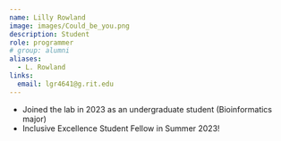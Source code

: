 ```yaml
---
name: Lilly Rowland
image: images/Could_be_you.png
description: Student
role: programmer
# group: alumni
aliases:
  - L. Rowland
links:
  email: lgr4641@g.rit.edu
---
```


- Joined the lab in 2023 as an undergraduate student (Bioinformatics major)
- Inclusive Excellence Student Fellow in Summer 2023!